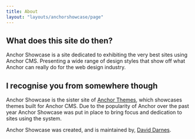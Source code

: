 ```yaml
---
title: About
layout: "layouts/anchorshowcase/page"
---
```


## What does this site do then?

Anchor Showcase is a site dedicated to exhibiting the very best sites using Anchor CMS. Presenting a wide range of design styles that show off what Anchor can really do for the web design industry.

## I recognise you from somewhere though

Anchor Showcase is the sister site of [Anchor Themes](https://anchorthemes.com), which showcases themes built for Anchor CMS. Due to the popularity of Anchor over the past year Anchor Showcase was put in place to bring focus and dedication to sites using the system.

Anchor Showcase was created, and is maintained by, [David Darnes](https://twitter.com/DavidDarnes).
